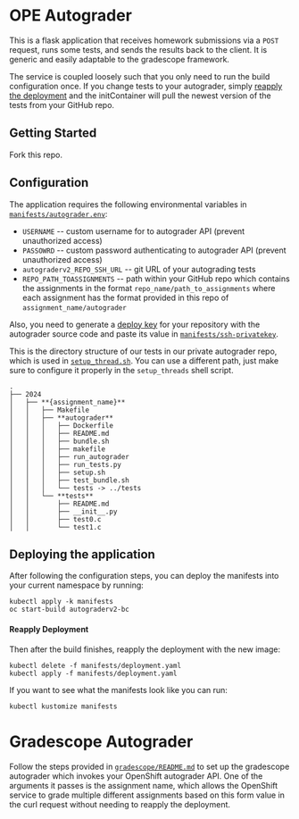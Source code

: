 # OPE Autograder

This is a flask application that receives homework submissions via a `POST` request, runs some tests, and sends the results back to the client. It is generic and easily adaptable to the gradescope framework. 

The service is coupled loosely such that you only need to run the build configuration once. If you change tests to your autograder, simply [reapply the deployment](#reapply-deployment) and the initContainer will pull the newest version of the tests from your GitHub repo.

## Getting Started
Fork this repo. 

## Configuration
The application requires the following environmental variables in [`manifests/autograder.env`](manifests/autograder.env):

- `USERNAME` -- custom username for to autograder API (prevent unauthorized access)
- `PASSOWRD` -- custom password authenticating to autograder API (prevent unauthorized access)
- `autograderv2_REPO_SSH_URL` -- git URL of your autograding tests
- `REPO_PATH_TOASSIGNMENTS` -- path within your GitHub repo which contains the assignments in the format `repo_name/path_to_assignments` where each assignment has the format provided in this repo of `assignment_name/autograder`

Also, you need to generate a [deploy key](https://docs.github.com/en/authentication/connecting-to-github-with-ssh/managing-deploy-keys) for your repository with the autograder source code and paste its value in [`manifests/ssh-privatekey`](manifests/ssh-privatekey).

This is the directory structure of our tests in our private autograder repo, which is used in [`setup_thread.sh`](nerc/setup_thread.sh). You can use a different path, just make sure to configure it properly in the `setup_threads` shell script.

```
.
├── 2024
│   ├── **{assignment_name}**
│   │   ├── Makefile
│   │   ├── **autograder**
│   │   │   ├── Dockerfile
│   │   │   ├── README.md
│   │   │   ├── bundle.sh
│   │   │   ├── makefile
│   │   │   ├── run_autograder
│   │   │   ├── run_tests.py
│   │   │   ├── setup.sh
│   │   │   ├── test_bundle.sh
│   │   │   └── tests -> ../tests
│   │   └── **tests**
│   │       ├── README.md
│   │       ├── __init__.py
│   │       ├── test0.c
│   │       └── test1.c
```

## Deploying the application
After following the configuration steps, you can deploy the manifests into your current namespace by running:

```
kubectl apply -k manifests
oc start-build autograderv2-bc
```

#### Reapply Deployment
Then after the build finishes, reapply the deployment with the new image:

```
kubectl delete -f manifests/deployment.yaml
kubectl apply -f manifests/deployment.yaml
```

If you want to see what the manifests look like you can run:

```
kubectl kustomize manifests
```

# Gradescope Autograder
Follow the steps provided in [`gradescope/README.md`](gradescope/README.md) to set up the gradescope autograder which invokes your OpenShift autograder API. One of the arguments it passes is the assignment name, which allows the OpenShift service to grade multiple different assignments based on this form value in the curl request without needing to reapply the deployment.
